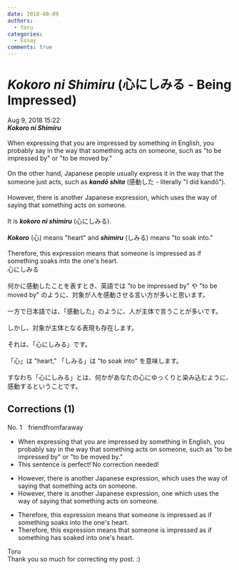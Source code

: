 ```yaml
---
date: 2018-08-09
authors:
  - toru
categories:
  - Essay
comments: true
---
```


# <strong><em>Kokoro ni Shimiru</strong></em> (心にしみる - Being Impressed)
<div class="date">Aug 9, 2018 15:22</div>
<div id="post"><div id="body_show_ori">
<strong><em>Kokoro ni Shimiru</strong></em><br/><br/>When expressing that you are impressed by something in English, you probably say in the way that something acts on someone, such as "to be impressed by" or "to be moved by."<br/><br/>On the other hand, Japanese people usually express it in the way that the someone just acts, such as <strong><em>kandō shita</em></strong> (感動した - literally "I did kandō").<br/><br/>However, there is another Japanese expression, which uses the way of saying that something acts on someone.<br/><br/>It is <strong><em>kokoro ni shimiru</em></strong> (心にしみる).<br/><br/><strong><em>Kokoro</em></strong> (心) means "heart" and <strong><em>shimiru</em></strong> (しみる) means "to soak into."<br/><br/>Therefore, this expression means that someone is impressed as if something soaks into the one's heart.
</div></div>

<!-- more -->

<div id="post_ja"><div id="body_show_mo">
心にしみる<br/><br/>何かに感動したことを表すとき、英語では "to be impressed by" や "to be moved by" のように、対象が人を感動させる言い方が多いと思います。<br/><br/>一方で日本語では、「感動した」のように、人が主体で言うことが多いです。<br/><br/>しかし、対象が主体となる表現も存在します。<br/><br/>それは、「心にしみる」です。<br/><br/>「心」は "heart," 「しみる」は "to soak into" を意味します。<br/><br/>すなわち「心にしみる」とは、何かがあなたの心にゆっくりと染み込むように、感動するということです。
</div></div>

## Corrections (1)
<div id="block"><div class="first_name"> No. 1　<span class="just_name">friendfromfaraway</span></div><div id="block2">
<ul class="correction_field">
<li class="incorrect">When expressing that you are impressed by something in English, you probably say in the way that something acts on someone, such as "to be impressed by" or "to be moved by."</li>
<li class="corrected perfect">This sentence is perfect! No correction needed!</li>
</ul>
<ul class="correction_field">
<li class="incorrect">However, there is another Japanese expression, which uses the way of saying that something acts on someone.</li>
<li class="corrected correct">
However, there is another Japanese expression, <span class="f_blue">one </span>which uses the way of saying that something acts on someone.
</li>
</ul>
<ul class="correction_field">
<li class="incorrect">Therefore, this expression means that someone is impressed as if something soaks into the one's heart.</li>
<li class="corrected correct">
Therefore, this expression means that someone is impressed as if something <span class="f_blue">has</span> soak<span class="f_blue">ed</span> into one's heart.
</li>
</ul>
</div><div class="name"><span class="just_name">Toru</span><br>
Thank you so much for correcting my post. :)
</div>
</div>
